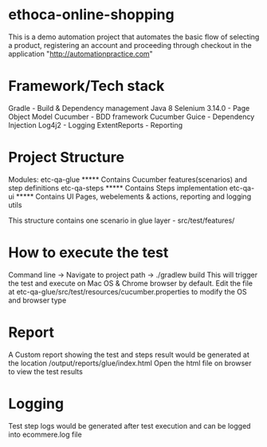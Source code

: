# ethoca-online-shopping
This is a demo automation project that automates the basic flow of selecting a product, registering an account and proceeding through checkout in the application "http://automationpractice.com"

Framework/Tech stack
====================
Gradle - Build & Dependency management
Java 8
Selenium 3.14.0 - Page Object Model
Cucumber - BDD framework
Cucumber Guice - Dependency Injection
Log4j2 - Logging
ExtentReports - Reporting

Project Structure
=================
Modules:
etc-qa-glue  ***** Contains Cucumber features(scenarios) and step definitions
etc-qa-steps ***** Contains Steps implementation
etc-qa-ui    ***** Contains UI Pages, webelements & actions, reporting and logging utils

This structure contains one scenario in glue layer - src/test/features/

How to execute the test
=======================
Command line -> Navigate to project path -> ./gradlew build
This will trigger the test and execute on Mac OS & Chrome browser by default.
Edit the file at etc-qa-glue/src/test/resources/cucumber.properties to modify the OS and browser type

Report
======
A Custom report showing the test and steps result would be generated at the location /output/reports/glue/index.html
Open the html file on browser to view the test results

Logging
=======
Test step logs would be generated after test execution and can be logged into ecommere.log file

